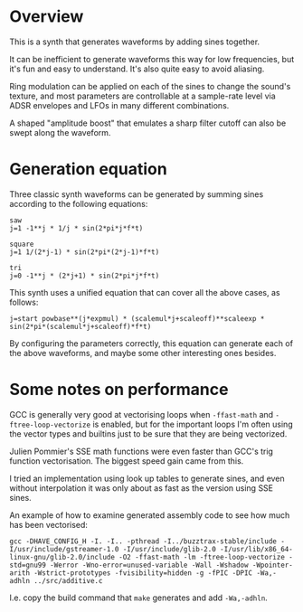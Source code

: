 # Overview

This is a synth that generates waveforms by adding sines together.

It can be inefficient to generate waveforms this way for low frequencies, but it's fun and easy to understand. It's also quite easy to avoid aliasing.

Ring modulation can be applied on each of the sines to change the sound's texture, and most parameters are controllable at a sample-rate level via ADSR envelopes and LFOs in many different combinations.

A shaped "amplitude boost" that emulates a sharp filter cutoff can also be swept along the waveform.

# Generation equation

Three classic synth waveforms can be generated by summing sines according to the following equations:

```
saw
j=1 -1**j * 1/j * sin(2*pi*j*f*t)

square
j=1 1/(2*j-1) * sin(2*pi*(2*j-1)*f*t)

tri
j=0 -1**j * (2*j+1) * sin(2*pi*j*f*t)
```

This synth uses a unified equation that can cover all the above cases, as follows:

	j=start powbase**(j*expmul) * (scalemul*j+scaleoff)**scaleexp * sin(2*pi*(scalemul*j+scaleoff)*f*t)
	
By configuring the parameters correctly, this equation can generate each of the above waveforms, and maybe some other interesting ones besides.

# Some notes on performance

GCC is generally very good at vectorising loops when `-ffast-math` and `-ftree-loop-vectorize` is enabled, but for the important loops I'm often using the vector types and builtins just to be sure that they are being vectorized.

Julien Pommier's SSE math functions were even faster than GCC's trig function vectorisation. The biggest speed gain came from this.

I tried an implementation using look up tables to generate sines, and even without interpolation it was only about as fast as the version using SSE sines.

An example of how to examine generated assembly code to see how much has been vectorised:

	gcc -DHAVE_CONFIG_H -I. -I.. -pthread -I../buzztrax-stable/include -I/usr/include/gstreamer-1.0 -I/usr/include/glib-2.0 -I/usr/lib/x86_64-linux-gnu/glib-2.0/include -O2 -ffast-math -lm -ftree-loop-vectorize -std=gnu99 -Werror -Wno-error=unused-variable -Wall -Wshadow -Wpointer-arith -Wstrict-prototypes -fvisibility=hidden -g -fPIC -DPIC -Wa,-adhln ../src/additive.c
	
I.e. copy the build command that `make` generates and add `-Wa,-adhln`.
